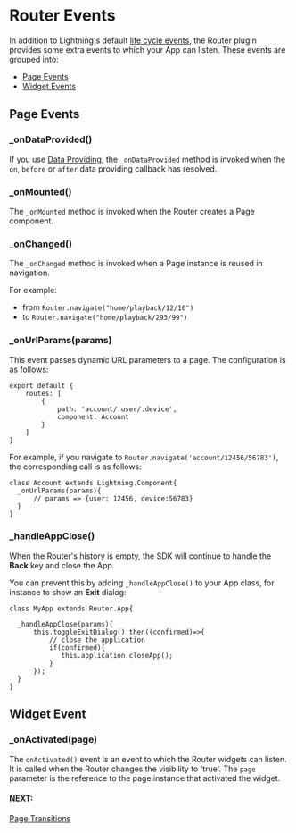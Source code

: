 # Router Events

In addition to Lightning's default [life cycle events](../../../lightning-core-reference/Components/LifecycleEvents.md), the Router plugin provides some extra events to which your App can listen. These events are grouped into:

* [Page Events](#page-events)
* [Widget Events](#widget-event)

## Page Events

### _onDataProvided()

If you use [Data Providing](dataproviding.md#on-data-provided), the `_onDataProvided` method is invoked when the `on`, `before` or `after` data providing callback has resolved.

### _onMounted()

The `_onMounted` method is invoked when the Router creates a Page component.

### _onChanged()

The `_onChanged` method is invoked when a Page instance is reused in navigation.

For example:

* from `Router.navigate("home/playback/12/10")`
* to `Router.navigate("home/playback/293/99")`

### _onUrlParams(params)

This event passes dynamic URL parameters to a page.
The configuration is as follows:

```
export default {
    routes: [
        {
            path: 'account/:user/:device',
            component: Account
        }
    ]
}
```

For example, if you navigate to  `Router.navigate('account/12456/56783')`, the corresponding call is as follows:

```
class Account extends Lightning.Component{
  _onUrlParams(params){
      // params => {user: 12456, device:56783}
  }
}
```

### _handleAppClose()

When the Router's history is empty, the SDK will continue to handle the **Back** key and close the App.

You can prevent this by adding `_handleAppClose()` to your App class, for instance to show
an **Exit** dialog:

```
class MyApp extends Router.App{

  _handleAppClose(params){
      this.toggleExitDialog().then((confirmed)=>{
          // close the application
          if(confirmed){
             this.application.closeApp();
          }
      });
  }
}
```

## Widget Event

### _onActivated(page)

The `onActivated()` event is an event to which the Router widgets can listen. It is called when the Router changes the visibility to 'true'. The `page` parameter is the reference to the page instance that activated the widget.

#### NEXT:
[Page Transitions](pagetransitions.md)
